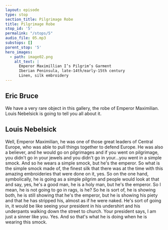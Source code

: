 ```yaml
---
layout: episode
type: stop
section_title: Pilgrimage Robe
title: Pilgrimage Robe
stop_id: '5'
permalink: "/stops/5"
audio_file: 05.mp3
substops: []
parent_stop: '5'
hero_images:
  - path: image02.png
    alt_text: |
      Emperor Maximillian I’s Pilgrim’s Garment
      Iberian Peninsula, late-14th/early-15th century
      Linen, silk embroidery
---
```


## Eric Bruce

We have a very rare object in this gallery, the robe of Emperor Maximilian. Louis Nebelsick is going to tell you all about it.

## Louis Nebelsick

Well, Emperor Maximilian, he was one of those great leaders of Central Europe, who was able to pull things together to defend Europe. He was also a believer, and he would go on pilgrimages and if you went on pilgrimage, you didn't go in your jewels and you didn't go in your…you went in a simple smock. And so he wears a simple smock, but he's the emperor. So what is the simple smock made of, the finest silk that there was at the time with this amazing embroideries that were done on it, yes. So on the one hand, symbolically, he is going as a simple pilgrim and people would look at that and say, yes, he's a good man, he is a holy man, but he's the emperor. So I mean, he is not going to go in rags, is he? So he is sort of, he is showing both, he is still showing that he's the emperor, but he is showing his piety and that he has stripped his, almost as if he were naked. He's sort of going in, it would be like seeing your president in his undershirt and his underpants walking down the street to church. Your president says, I am just a sinner like you. Yes. And so that's what he is doing when he is wearing this smock.
